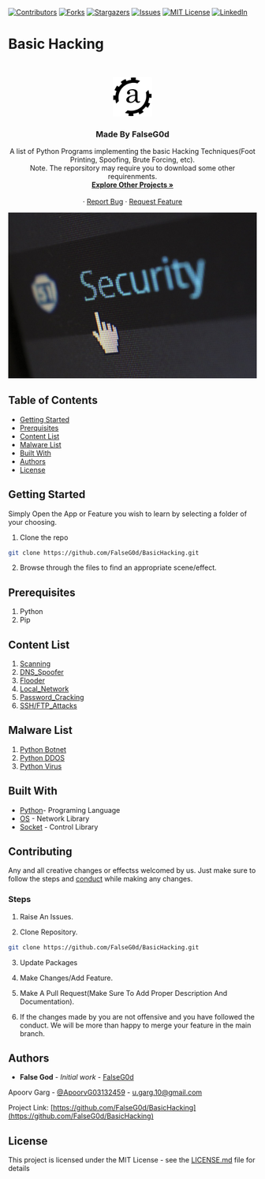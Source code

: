 [![Contributors][contributors-shield]][contributors-url]
[![Forks][forks-shield]][forks-url]
[![Stargazers][stars-shield]][stars-url]
[![Issues][issues-shield]][issues-url]
[![MIT License][license-shield]][license-url]
[![LinkedIn][linkedin-shield]][linkedin-url]


# Basic Hacking

<!-- PROJECT LOGO -->
<br />
<p align="center">
  <a href="http://apoorvgarg.herokuapp.com/">
    <img src="https://github.com/FalseG0d/AdvancedDjango/raw/main/images/Logo.png" alt="Logo" width="80" height="80">
  </a>

  <h3 align="center">Made By FalseG0d</h3>

  <p align="center">
    A list of Python Programs implementing the basic Hacking Techniques(Foot Printing, Spoofing, Brute Forcing, etc). <br>Note. The reporsitory may require you to download some other requirenments.
    <br />
    <a href="https://github.com/FalseG0d?tab=repositories"><strong>Explore Other Projects »</strong></a>
    <br />
    <br />
    ·
    <a href="https://github.com/FalseG0d/BasicHacking/issues">Report Bug</a>
    ·
    <a href="https://github.com/FalseG0d/BasicHacking/issues">Request Feature</a>
  </p>
</p>


![Product Name Screen Shot][product-screenshot]

<!-- TABLE OF CONTENTS -->
## Table of Contents


* [Getting Started](#getting-started)
* [Prerquisites](#prerquisites)
* [Content List](#content-list)
* [Malware List](#malware-list)
* [Built With](#built-with)
* [Authors](#authors)
* [License](#license)


## Getting Started

Simply Open the App or Feature you wish to learn by selecting a folder of your choosing.

1. Clone the repo

```sh
git clone https://github.com/FalseG0d/BasicHacking.git
```

2. Browse through the files to find an appropriate scene/effect.


## Prerequisites

1. Python
2. Pip

## Content List

1. [Scanning](/Scanning)
2. [DNS_Spoofer](/DNSspoof)
3. [Flooder](/Flooder)
4. [Local_Network](/LocalNW)
5. [Password_Cracking](/PswdCracking)
6. [SSH/FTP_Attacks](/SSHFTPAtks)

## Malware List

1. [Python Botnet](/PythonMalware/PythonBotnet)
2. [Python DDOS](/PythonMalware/PythonDDOS)
3. [Python Virus](/PythonMalware/PythonVirus)

## Built With

* [Python](https://www.python.org/)- Programing Language
* [OS](https://docs.python.org/3/library/os.html) - Network Library
* [Socket](https://docs.python.org/3/library/socket.html) - Control Library

## Contributing

Any and all creative changes or effectss welcomed by us. Just make sure to follow the steps and [conduct](CONTRIBUTING.md) while making any changes.

### Steps

1. Raise An Issues.

2. Clone Repository.

```sh
git clone https://github.com/FalseG0d/BasicHacking.git
```

3. Update Packages


4. Make Changes/Add Feature.


5. Make A Pull Request(Make Sure To Add Proper Description And Documentation).


6. If the changes made by you are not offensive and you have followed the conduct. We will be more than happy to merge your feature in the main branch.


## Authors

* **False God** - *Initial work* - [FalseG0d](https://github.com/FalseG0d)

Apoorv Garg - [@ApoorvG03132459](https://twitter.com/ApoorvG03132459) - u.garg.10@gmail.com

Project Link: [https://github.com/FalseG0d/BasicHacking](https://github.com/FalseG0d/BasicHacking)

## License

This project is licensed under the MIT License - see the [LICENSE.md](LICENSE.md) file for details


<!-- MARKDOWN LINKS & IMAGES -->
<!-- https://www.markdownguide.org/basic-syntax/#reference-style-links -->
[contributors-shield]: https://img.shields.io/github/contributors/FalseG0d/BasicHacking.svg?style=flat-square
[contributors-url]: https://github.com/FalseG0d/BasicHacking/graphs/contributors
[forks-shield]: https://img.shields.io/github/forks/FalseG0d/BasicHacking.svg?style=flat-square
[forks-url]: https://github.com/FalseG0d/BasicHacking/network/members
[stars-shield]: https://img.shields.io/github/stars/FalseG0d/BasicHacking.svg?style=flat-square
[stars-url]: https://github.com/FalseG0d/BasicHacking/stargazers
[issues-shield]: https://img.shields.io/github/issues/FalseG0d/BasicHacking.svg?style=flat-square
[issues-url]: https://github.com/FalseG0d/BasicHacking/issues
[license-shield]: https://img.shields.io/github/license/FalseG0d/BasicHacking.svg?style=flat-square
[license-url]: https://github.com/FalseG0d/BasicHacking/blob/master/LICENSE.txt
[linkedin-shield]: https://img.shields.io/badge/-LinkedIn-black.svg?style=flat-square&logo=linkedin&colorB=555
[linkedin-url]: https://www.linkedin.com/in/apoorv-garg-137137171/
[product-screenshot]: images/pexels.jpeg